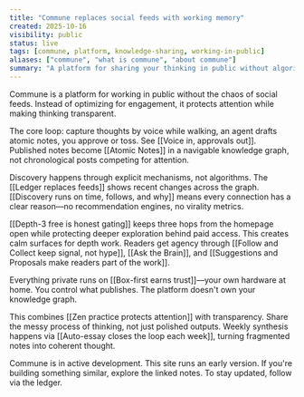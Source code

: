 ```yaml
---
title: "Commune replaces social feeds with working memory"
created: 2025-10-16
visibility: public
status: live
tags: [commune, platform, knowledge-sharing, working-in-public]
aliases: ["commune", "what is commune", "about commune"]
summary: "A platform for sharing your thinking in public without algorithmic feeds. Voice capture flows into atomic notes, readers navigate via explicit links, and depth-gating protects attention."
---
```


Commune is a platform for working in public without the chaos of social feeds. Instead of optimizing for engagement, it protects attention while making thinking transparent.

The core loop: capture thoughts by voice while walking, an agent drafts atomic notes, you approve or toss. See [[Voice in, approvals out]]. Published notes become [[Atomic Notes]] in a navigable knowledge graph, not chronological posts competing for attention.

Discovery happens through explicit mechanisms, not algorithms. The [[Ledger replaces feeds]] shows recent changes across the graph. [[Discovery runs on time, follows, and why]] means every connection has a clear reason—no recommendation engines, no virality metrics.

[[Depth-3 free is honest gating]] keeps three hops from the homepage open while protecting deeper exploration behind paid access. This creates calm surfaces for depth work. Readers get agency through [[Follow and Collect keep signal, not hype]], [[Ask the Brain]], and [[Suggestions and Proposals make readers part of the work]].

Everything private runs on [[Box-first earns trust]]—your own hardware at home. You control what publishes. The platform doesn't own your knowledge graph.

This combines [[Zen practice protects attention]] with transparency. Share the messy process of thinking, not just polished outputs. Weekly synthesis happens via [[Auto-essay closes the loop each week]], turning fragmented notes into coherent thought.

Commune is in active development. This site runs an early version. If you're building something similar, explore the linked notes. To stay updated, follow via the ledger.
